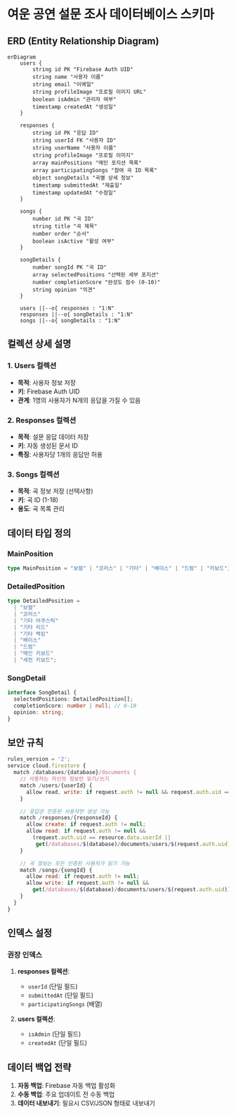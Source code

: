 # 여운 공연 설문 조사 데이터베이스 스키마

## ERD (Entity Relationship Diagram)

```mermaid
erDiagram
    users {
        string id PK "Firebase Auth UID"
        string name "사용자 이름"
        string email "이메일"
        string profileImage "프로필 이미지 URL"
        boolean isAdmin "관리자 여부"
        timestamp createdAt "생성일"
    }

    responses {
        string id PK "응답 ID"
        string userId FK "사용자 ID"
        string userName "사용자 이름"
        string profileImage "프로필 이미지"
        array mainPositions "메인 포지션 목록"
        array participatingSongs "참여 곡 ID 목록"
        object songDetails "곡별 상세 정보"
        timestamp submittedAt "제출일"
        timestamp updatedAt "수정일"
    }

    songs {
        number id PK "곡 ID"
        string title "곡 제목"
        number order "순서"
        boolean isActive "활성 여부"
    }

    songDetails {
        number songId PK "곡 ID"
        array selectedPositions "선택된 세부 포지션"
        number completionScore "완성도 점수 (0-10)"
        string opinion "의견"
    }

    users ||--o{ responses : "1:N"
    responses ||--o{ songDetails : "1:N"
    songs ||--o{ songDetails : "1:N"
```

## 컬렉션 상세 설명

### 1. Users 컬렉션

- **목적**: 사용자 정보 저장
- **키**: Firebase Auth UID
- **관계**: 1명의 사용자가 N개의 응답을 가질 수 있음

### 2. Responses 컬렉션

- **목적**: 설문 응답 데이터 저장
- **키**: 자동 생성된 문서 ID
- **특징**: 사용자당 1개의 응답만 허용

### 3. Songs 컬렉션

- **목적**: 곡 정보 저장 (선택사항)
- **키**: 곡 ID (1-18)
- **용도**: 곡 목록 관리

## 데이터 타입 정의

### MainPosition

```typescript
type MainPosition = "보컬" | "코러스" | "기타" | "베이스" | "드럼" | "키보드";
```

### DetailedPosition

```typescript
type DetailedPosition =
  | "보컬"
  | "코러스"
  | "기타 어쿠스틱"
  | "기타 리드"
  | "기타 백킹"
  | "베이스"
  | "드럼"
  | "메인 키보드"
  | "세컨 키보드";
```

### SongDetail

```typescript
interface SongDetail {
  selectedPositions: DetailedPosition[];
  completionScore: number | null; // 0-10
  opinion: string;
}
```

## 보안 규칙

```javascript
rules_version = '2';
service cloud.firestore {
  match /databases/{database}/documents {
    // 사용자는 자신의 정보만 읽기/쓰기
    match /users/{userId} {
      allow read, write: if request.auth != null && request.auth.uid == userId;
    }

    // 응답은 인증된 사용자만 생성 가능
    match /responses/{responseId} {
      allow create: if request.auth != null;
      allow read: if request.auth != null &&
        (request.auth.uid == resource.data.userId ||
         get(/databases/$(database)/documents/users/$(request.auth.uid)).data.isAdmin == true);
    }

    // 곡 정보는 모든 인증된 사용자가 읽기 가능
    match /songs/{songId} {
      allow read: if request.auth != null;
      allow write: if request.auth != null &&
        get(/databases/$(database)/documents/users/$(request.auth.uid)).data.isAdmin == true;
    }
  }
}
```

## 인덱스 설정

### 권장 인덱스

1. **responses 컬렉션**:

   - `userId` (단일 필드)
   - `submittedAt` (단일 필드)
   - `participatingSongs` (배열)

2. **users 컬렉션**:
   - `isAdmin` (단일 필드)
   - `createdAt` (단일 필드)

## 데이터 백업 전략

1. **자동 백업**: Firebase 자동 백업 활성화
2. **수동 백업**: 주요 업데이트 전 수동 백업
3. **데이터 내보내기**: 필요시 CSV/JSON 형태로 내보내기
